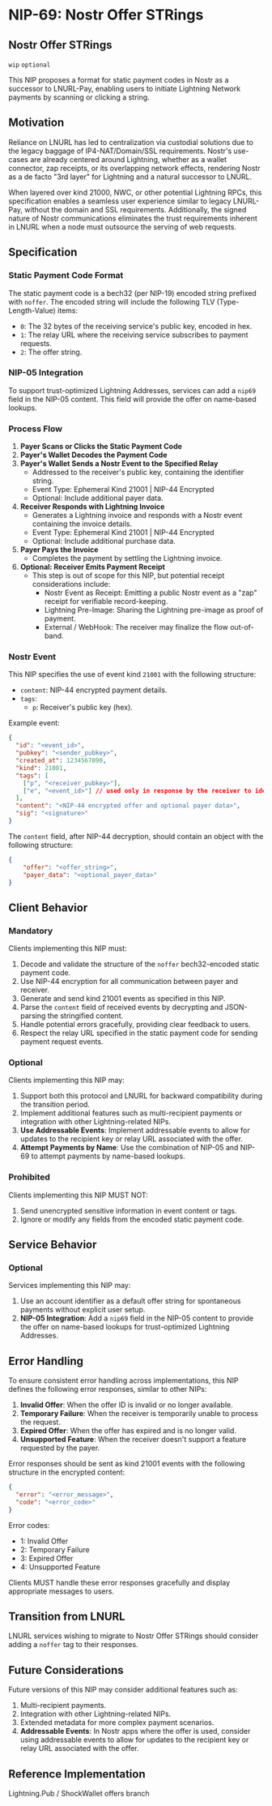 NIP-69: Nostr Offer STRings
===========================

Nostr Offer STRings
-------------------

`wip` `optional`

This NIP proposes a format for static payment codes in Nostr as a successor to LNURL-Pay, enabling users to initiate Lightning Network payments by scanning or clicking a string.

## Motivation

Reliance on LNURL has led to centralization via custodial solutions due to the legacy baggage of IP4-NAT/Domain/SSL requirements. Nostr's use-cases are already centered around Lightning, whether as a wallet connector, zap receipts, or its overlapping network effects, rendering Nostr as a de facto "3rd layer" for Lightning and a natural successor to LNURL.

When layered over kind 21000, NWC, or other potential Lightning RPCs, this specification enables a seamless user experience similar to legacy LNURL-Pay, without the domain and SSL requirements. Additionally, the signed nature of Nostr communications eliminates the trust requirements inherent in LNURL when a node must outsource the serving of web requests.

## Specification

### Static Payment Code Format

The static payment code is a bech32 (per NIP-19) encoded string prefixed with `noffer`. The encoded string will include the following TLV (Type-Length-Value) items:

- `0`: The 32 bytes of the receiving service's public key, encoded in hex.
- `1`: The relay URL where the receiving service subscribes to payment requests.
- `2`: The offer string.

### NIP-05 Integration

To support trust-optimized Lightning Addresses, services can add a `nip69` field in the NIP-05 content. This field will provide the offer on name-based lookups.

### Process Flow

1. **Payer Scans or Clicks the Static Payment Code**
2. **Payer's Wallet Decodes the Payment Code**
3. **Payer's Wallet Sends a Nostr Event to the Specified Relay**
   - Addressed to the receiver's public key, containing the identifier string.
   - Event Type: Ephemeral Kind 21001 | NIP-44 Encrypted
   - Optional: Include additional payer data.
4. **Receiver Responds with Lightning Invoice**
   - Generates a Lightning invoice and responds with a Nostr event containing the invoice details.
   - Event Type: Ephemeral Kind 21001 | NIP-44 Encrypted
   - Optional: Include additional purchase data.
5. **Payer Pays the Invoice**
   - Completes the payment by settling the Lightning invoice.
6. **Optional: Receiver Emits Payment Receipt**
   - This step is out of scope for this NIP, but potential receipt considerations include:
     - Nostr Event as Receipt: Emitting a public Nostr event as a "zap" receipt for verifiable record-keeping.
     - Lightning Pre-Image: Sharing the Lightning pre-image as proof of payment.
     - External / WebHook: The receiver may finalize the flow out-of-band.

### Nostr Event

This NIP specifies the use of event kind `21001` with the following structure:

- `content`: NIP-44 encrypted payment details.
- `tags`: 
  - `p`: Receiver's public key (hex).

Example event:

```json
{
  "id": "<event_id>",
  "pubkey": "<sender_pubkey>",
  "created_at": 1234567890,
  "kind": 21001,
  "tags": [
    ["p", "<receiver_pubkey>"],
    ["e", "<event_id>"] // used only in response by the receiver to identify the original payment request
  ],
  "content": "<NIP-44 encrypted offer and optional payer data>",
  "sig": "<signature>"
}
```

The `content` field, after NIP-44 decryption, should contain an object with the following structure:

```json
{
    "offer": "<offer_string>",
    "payer_data": "<optional_payer_data>"
}
```

## Client Behavior

### Mandatory

Clients implementing this NIP must:

1. Decode and validate the structure of the `noffer` bech32-encoded static payment code.
2. Use NIP-44 encryption for all communication between payer and receiver.
3. Generate and send kind 21001 events as specified in this NIP.
4. Parse the `content` field of received events by decrypting and JSON-parsing the stringified content.
5. Handle potential errors gracefully, providing clear feedback to users.
6. Respect the relay URL specified in the static payment code for sending payment request events.

### Optional

Clients implementing this NIP may:

1. Support both this protocol and LNURL for backward compatibility during the transition period.
2. Implement additional features such as multi-recipient payments or integration with other Lightning-related NIPs.
3. **Use Addressable Events**: Implement addressable events to allow for updates to the recipient key or relay URL associated with the offer.
4. **Attempt Payments by Name**: Use the combination of NIP-05 and NIP-69 to attempt payments by name-based lookups.

### Prohibited

Clients implementing this NIP MUST NOT:

1. Send unencrypted sensitive information in event content or tags.
2. Ignore or modify any fields from the encoded static payment code.

## Service Behavior

### Optional

Services implementing this NIP may:

1. Use an account identifier as a default offer string for spontaneous payments without explicit user setup.
2. **NIP-05 Integration**: Add a `nip69` field in the NIP-05 content to provide the offer on name-based lookups for trust-optimized Lightning Addresses.

## Error Handling

To ensure consistent error handling across implementations, this NIP defines the following error responses, similar to other NIPs:

1. **Invalid Offer**: When the offer ID is invalid or no longer available.
2. **Temporary Failure**: When the receiver is temporarily unable to process the request.
3. **Expired Offer**: When the offer has expired and is no longer valid.
4. **Unsupported Feature**: When the receiver doesn't support a feature requested by the payer.

Error responses should be sent as kind 21001 events with the following structure in the encrypted content:

```json
{
  "error": "<error_message>",
  "code": "<error_code>"
}
```

Error codes:

- 1: Invalid Offer
- 2: Temporary Failure
- 3: Expired Offer
- 4: Unsupported Feature

Clients MUST handle these error responses gracefully and display appropriate messages to users.

## Transition from LNURL

LNURL services wishing to migrate to Nostr Offer STRings should consider adding a `noffer` tag to their responses.

## Future Considerations

Future versions of this NIP may consider additional features such as:

1. Multi-recipient payments.
2. Integration with other Lightning-related NIPs.
3. Extended metadata for more complex payment scenarios.
4. **Addressable Events**: In Nostr apps where the offer is used, consider using addressable events to allow for updates to the recipient key or relay URL associated with the offer.

## Reference Implementation

Lightning.Pub / ShockWallet offers branch